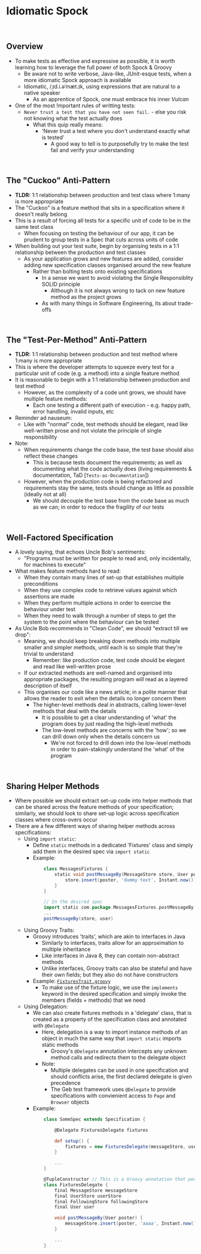 # Idiomatic Spock

<br>

## Overview
* To make tests as effective and expressive as possible, it is worth learning how to leverage the full power of both Spock & Groovy
    * Be aware not to write verbose, Java-like, JUnit-esque tests, when a more idiomatic Spock approach is available
    * Idiomatic, /ˌɪd.i.əˈmæt.ɪk, using expressions that are natural to a native speaker
        * As an apprentice of Spock, one must embrace his inner *Vulcan*
* One of the most !mportant rules of writting tests:
    * `Never trust a test that you have not seen fail.` - else you risk not knowing what the test actually does
        * What this quip really means:
            * 'Never trust a test where you don't understand exactly what is tested'
                * A good way to tell is to purposefully try to make the test fail and verify your understanding

<br>

## The "Cuckoo" Anti-Pattern
* **TLDR:** 1:1 relationship between production and test class where 1:many is more appropriate
* The "Cuckoo" is a feature method that sits in a specification where it doesn't really belong
* This is a result of forcing all tests for a specific unit of code to be in the same test class
    * When focusing on testing the behaviour of our app, it can be prudent to group tests in a Spec that cuts across units of code
* When building out your test suite, begin by organising tests in a 1:1 relationship between the production and test classes
    * As your application grows and new features are added, consider adding new specification classes organised around the new feature
        * Rather than bolting tests onto existing specifications
            * In a sense we want to avoid violating the Single Responsiblity SOLID principle
                * Although it is not always wrong to tack on new feature method as the project grows
            * As with many things in Software Engineering, its about trade-offs

<br>

## The "Test-Per-Method" Anti-Pattern
* **TLDR:** 1:1 relationship between production and test method where 1:many is more appropriate
* This is where the developer attempts to squeeze every test for a particular unit of code (e.g. a method) into a single feature method
* It is reasonable to begin with a 1:1 relationship between production and test method
    * However, as the complexity of a code unit grows, we should have multiple feature methods:
        * Each one testing a different path of execution - e.g. happy path, error handling, invalid inputs, etc
* Reminder ad nauseum:
    * Like with "normal" code, test methods should be elegant, read like well-written prose and not violate the principle of single responsibility
* Note:
    * When requirements change the code base, the test base should also reflect these changes
        * This is because tests document the requirements; as well as documenting what the code actually does (living requirements & documentation, TaD [`Tests-as-Documentation`])
    * However, when the production code is being refactored and requirements stay the same, tests should change as little as possible (ideally not at all)
        * We should decouple the test base from the code base as much as we can; in order to reduce the fragility of our tests

<br>

## Well-Factored Specification
* A lovely saying, that echoes Uncle Bob's sentiments:
    * "Programs must be written for people to read and, only incidentally, for machines to execute"
* What makes feature methods hard to read:
    * When they contain many lines of set-up that establishes multiple preconditions
    * When they use complex code to retrieve values against which assertions are made
    * When they perform multiple actions in order to exercise the behaviour under test
    * When they need to walk through a number of steps to get the system to the point where the behaviour can be tested
* As Uncle Bob recommends in "Clean Code", we should "extract till we drop":
    * Meaning, we should keep breaking down methods into multiple smaller and simpler methods, until each is so simple that they're trivial to understand
        * Remember: like production code, test code should be elegant and read like well-written prose
    * If our extracted methods are well-named and organised into appropriate packages, the resulting program will read as a layered description of itself
    * This organises our code like a news article; in a polite manner that allows the reader to exit when the details no longer concern them
        * The higher-level methods deal in abstracts, calling lower-level methods that deal with the details
            * It is possible to get a clear understanding of 'what' the program does by just reading the high-level methods
            * The low-level methods are concerns with the 'how'; so we can drill down only when the details concern us
                * We're not forced to drill down into the low-level methods in order to pain-stakingly understand the 'what' of the program

<br>

## Sharing Helper Methods
* Where possible we should extract set-up code into helper methods that can be shared across the feature methods of your specification; similarly, we should look to share set-up logic across specification classes where cross-overs occur
* There are a few different ways of sharing helper methods across specifications:
    * Using `import static`:
        * Define `static` methods in a dedicated 'Fixtures' class and simply add them in the desired spec via `import static`
        * Example:
            ```groovy
                class MessagesFixtures {
                    static void postMessageBy(MessageStore store, User poster) {
                        store.insert(poster, 'dummy text', Instant.now())
                    }
                }

                // In the desired spec
                import static com.package.MessagesFixtures.postMessageBy
                ...
                postMessageBy(store, user)
            ``` 
    * Using Groovy Traits:
        * Groovy introduces 'traits', which are akin to interfaces in Java
            * Similarly to interfaces, traits allow for an approximation to multiple inheritance
            * Like interfaces in Java 8, they can contain non-abstract methods
            * Unlike interfaces, Groovy traits can also be stateful and have their own fields; but they also do not have constructors
        * Example: [`FixturesTrait.groovy`](../../projects/squawker/src/test/groovy/com/jrsmiffy/spock/squawker/FixturesTrait.groovy)
            * To make use of the fixture logic, we use the `implements` keyword in the desired specification and simply invoke the members (fields + methods) that we need 
    * Using Delegation:
        * We can also create fixtures methods in a 'delegate' class, that is created as a property of the specification class and annotated with `@Delegate`
            * Here, delegation is a way to import instance methods of an object in much the same way that `import static` imports static methods
                * Groovy's `@Delegate` annotation intercepts any unknown method calls and redirects them to the delegate object
            * Note:
                * Multiple delegates can be used in one specification and should conflicts arise, the first declared delegate is given precedence
                * The Geb test framework uses `@Delegate` to provide specifications with convienient access to `Page` and `Browser` objects
        * Example:
            ```groovy
                class SomeSpec extends Specification {

                    @Delegate FixturesDelegate fixtures

                    def setup() {
                        fixtures = new FixturesDelegate(messageStore, userStore, followingStore, user)
                    }

                    ...
                }

                @TupleConstructor // This is a Groovy annotation that performs a similar role to Lombok's @AllArgsConstructor
                class FixturesDelegate {
                    final MessageStore messageStore
                    final UserStore userStore
                    final FollowingStore followingStore
                    final User user

                    void postMessageBy(User poster) {
                        messageStore.insert(poster, 'aaaa', Instant.now())
                    }

                    ...
                }
            ```